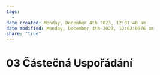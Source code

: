 ```yaml
---
tags:
  - 
date created: Monday, December 4th 2023, 12:01:40 am
date modified: Monday, December 4th 2023, 12:02:0976 am
share: "true"
---
```


# 03 Částečná Uspořádání